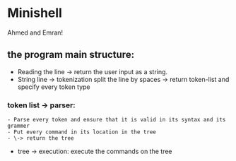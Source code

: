 # Minishell
Ahmed and Emran!

## the program main structure:

- Reading the line -> return the user input as  a string.
- String line -> tokenization split the line by spaces -> return token-list and specify every token type
### token list -> parser: 
    - Parse every token and ensure that it is valid in its syntax and its grammer
    - Put every command in its location in the tree
    - \-> return the tree
- tree -> execution: execute the commands on the tree
